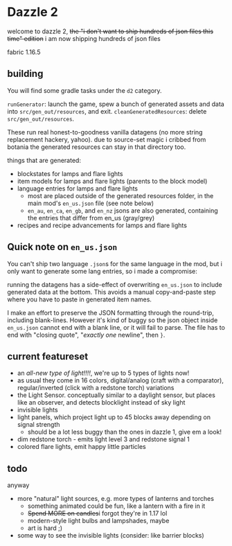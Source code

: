 Dazzle 2
========

welcome to dazzle 2, ~~the "i don't want to ship hundreds of json files this time" edition~~ i am now shipping hundreds of json files

fabric 1.16.5 

## building

You will find some gradle tasks under the `d2` category.

`runGenerator`: launch the game, spew a bunch of generated assets and data into `src/gen_out/resources`, and exit.
`cleanGeneratedResources`: delete `src/gen_out/resources`.

These run real honest-to-goodness vanilla datagens (no more string replacement hackery, yahoo). due to source-set magic i cribbed from botania the generated resources can stay in that directory too.

things that are generated:

* blockstates for lamps and flare lights
* item models for lamps and flare lights (parents to the block model)
* language entries for lamps and flare lights
  * most are placed outside of the generated resources folder, in the main mod's `en_us.json` file (see note below)
  * `en_au`, `en_ca`, `en_gb`, and `en_nz` jsons are also generated, containing the entries that differ from en_us (gray/grey)
* recipes and recipe advancements for lamps and flare lights

## Quick note on `en_us.json`

You can't ship two language `.json`s for the same language in the mod, but i only want to generate some lang entries, so i made a compromise:

running the datagens has a side-effect of overwriting `en_us.json` to include generated data at the bottom. This avoids a manual copy-and-paste step where you have to paste in generated item names.

I make an effort to preserve the JSON formatting through the round-trip, including blank-lines. However it's kind of buggy so the json object inside `en_us.json` cannot end with a blank line, or it will fail to parse. The file has to end with "closing quote", "*exactly one* newline", then `}`.

## current featureset

* an *all-new type of light!!!!*, we're up to 5 types of lights now!
* as usual they come in 16 colors, digital/analog (craft with a comparator), regular/inverted (click with a redstone torch) variations
* the Light Sensor. conceptually similar to a daylight sensor, but places like an observer, and detects blocklight instead of sky light
* invisible lights
* light panels, which project light up to 45 blocks away depending on signal strength
  * should be a lot less buggy than the ones in dazzle 1, give em a look!
* dim redstone torch - emits light level 3 and redstone signal 1
* colored flare lights, emit happy little particles

## todo

anyway

* more "natural" light sources, e.g. more types of lanterns and torches
  * something animated could be fun, like a lantern with a fire in it
  * ~~Spend MORE on candles~~i forgot they're in 1.17 lol
  * modern-style light bulbs and lampshades, maybe
  * art is hard ;)
* some way to see the invisible lights (consider: like barrier blocks)